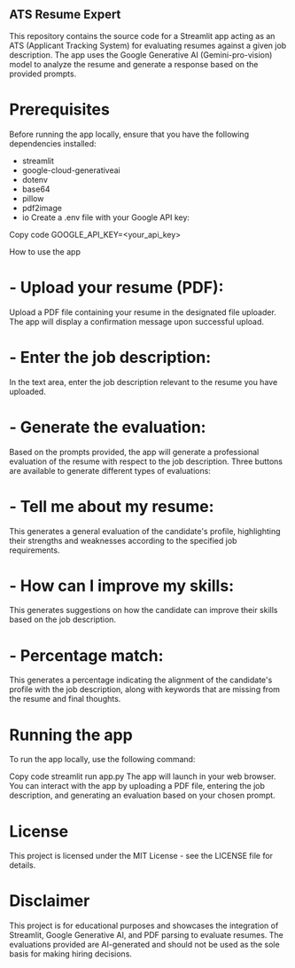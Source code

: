 

## ATS Resume Expert

This repository contains the source code for a Streamlit app acting as an ATS (Applicant Tracking System) for evaluating resumes against a given job description. The app uses the Google Generative AI (Gemini-pro-vision) model to analyze the resume and generate a response based on the provided prompts.

# Prerequisites
Before running the app locally, ensure that you have the following dependencies installed:

- streamlit
- google-cloud-generativeai
- dotenv
- base64
- pillow
- pdf2image
- io
Create a .env file with your Google API key:

Copy code
GOOGLE_API_KEY=<your_api_key>

How to use the app
# - Upload your resume (PDF): 
Upload a PDF file containing your resume in the designated file uploader. The app will display a confirmation message upon successful upload.

# - Enter the job description:
In the text area, enter the job description relevant to the resume you have uploaded.

# - Generate the evaluation:
Based on the prompts provided, the app will generate a professional evaluation of the resume with respect to the job description. Three buttons are available to generate different types of evaluations:

# - Tell me about my resume: 
This generates a general evaluation of the candidate's profile, highlighting their strengths and weaknesses according to the specified job requirements.

# - How can I improve my skills: 
This generates suggestions on how the candidate can improve their skills based on the job description.

# - Percentage match: 
This generates a percentage indicating the alignment of the candidate's profile with the job description, along with keywords that are missing from the resume and final thoughts.

# Running the app
To run the app locally, use the following command:

Copy code
streamlit run app.py
The app will launch in your web browser. You can interact with the app by uploading a PDF file, entering the job description, and generating an evaluation based on your chosen prompt.

# License
This project is licensed under the MIT License - see the LICENSE file for details.

# Disclaimer
This project is for educational purposes and showcases the integration of Streamlit, Google Generative AI, and PDF parsing to evaluate resumes. The evaluations provided are AI-generated and should not be used as the sole basis for making hiring decisions.



